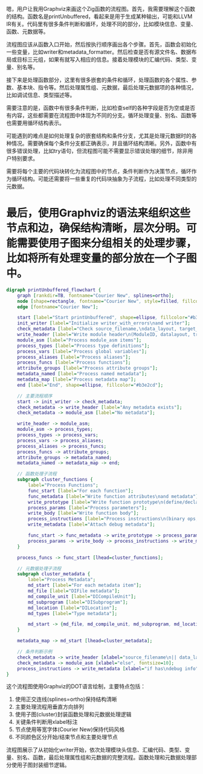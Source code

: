 嗯，用户让我用Graphviz来画这个Zig函数的流程图。首先，我需要理解这个函数的结构。函数名是printUnbuffered，看起来是用于生成某种输出，可能和LLVM IR有关。代码里有很多条件判断和循环，处理不同的部分，比如模块信息、变量、函数、元数据等。

流程图应该从函数入口开始，然后按执行顺序画出各个步骤。首先，函数会初始化一些变量，比如writer和metadata_formatter。然后检查是否有源文件名、数据布局或目标三元组，如果有就写入相应的信息。接着处理模块的汇编代码、类型、变量、别名等。

接下来是处理函数部分，这里有很多嵌套的条件和循环，处理函数的各个属性、参数、基本块、指令等。然后处理属性组、元数据，最后处理元数据项的各种情况，比如调试信息、类型描述等。

需要注意的是，函数中有很多条件判断，比如检查self的各种字段是否为空或是否有内容，这些都需要在流程图中体现为不同的分支。循环处理变量、别名、函数等也需要用循环结构表示。

可能遇到的难点是如何处理复杂的嵌套结构和条件分支，尤其是处理元数据时的各种情况。需要确保每个条件分支都正确表示，并且循环结构清晰。另外，函数中有很多错误处理，比如try语句，但流程图可能不需要显示错误处理的细节，除非用户特别要求。

需要将每个主要的代码块转化为流程图中的节点，条件判断作为决策节点，循环作为循环结构。可能还需要将一些重复的代码块抽象为子流程，比如处理不同类型的元数据。

最后，使用Graphviz的语法来组织这些节点和边，确保结构清晰，层次分明。可能需要使用子图来分组相关的处理步骤，比如将所有处理变量的部分放在一个子图中。
================================================
```dot
digraph printUnbuffered_flowchart {
    graph [rankdir=TB, fontname="Courier New", splines=ortho];
    node [shape=rectangle, fontname="Courier New", style=filled, fillcolor="#f0f0f0"];
    edge [fontname="Courier New"];

    start [label="Start printUnbuffered", shape=ellipse, fillcolor="#b3e2cd"];
    init_writer [label="Initialize writer_with_errors\nand writer"];
    check_metadata [label="Check source_filename,\ndata_layout, target_triple"];
    write_header [label="Write module header\n(ModuleID, datalayout, triple)"];
    module_asm [label="Process module_asm items"];
    process_types [label="Process type definitions"];
    process_vars [label="Process global variables"];
    process_aliases [label="Process aliases"];
    process_funcs [label="Process functions"];
    attribute_groups [label="Process attribute groups"];
    metadata_named [label="Process named metadata"];
    metadata_map [label="Process metadata map"];
    end [label="End", shape=ellipse, fillcolor="#b3e2cd"];

    // 主要流程顺序
    start -> init_writer -> check_metadata;
    check_metadata -> write_header [label="Any metadata exists"];
    check_metadata -> module_asm [label="No metadata"];

    write_header -> module_asm;
    module_asm -> process_types;
    process_types -> process_vars;
    process_vars -> process_aliases;
    process_aliases -> process_funcs;
    process_funcs -> attribute_groups;
    attribute_groups -> metadata_named;
    metadata_named -> metadata_map -> end;

    // 函数处理子流程
    subgraph cluster_functions {
        label="Process Functions";
        func_start [label="For each function"];
        func_metadata [label="Write function attributes\nand metadata"];
        write_prototype [label="Write function prototype\n(define/declare)"];
        process_params [label="Process parameters"];
        write_body [label="Write function body"];
        process_instructions [label="Process instructions\n(binary ops, calls, etc)"];
        write_metadata [label="Attach debug metadata"];

        func_start -> func_metadata -> write_prototype -> process_params;
        process_params -> write_body -> process_instructions -> write_metadata;
    }

    process_funcs -> func_start [lhead=cluster_functions];

    // 元数据处理子流程
    subgraph cluster_metadata {
        label="Process Metadata";
        md_start [label="For each metadata item"];
        md_file [label="DIFile metadata"];
        md_compile_unit [label="DICompileUnit"];
        md_subprogram [label="DISubprogram"];
        md_location [label="DILocation"];
        md_types [label="Type metadata"];

        md_start -> {md_file, md_compile_unit, md_subprogram, md_location, md_types};
    }

    metadata_map -> md_start [lhead=cluster_metadata];

    // 条件判断示例
    check_metadata -> write_header [xlabel="source_filename\n|| data_layout\n|| target_triple", fontsize=10];
    check_metadata -> module_asm [xlabel="else", fontsize=10];
    process_instructions -> write_metadata [xlabel="if has\ndebug info", fontsize=10];
}
```

这个流程图使用Graphviz的DOT语言绘制，主要特点包括：

1. 使用正交连线(splines=ortho)保持结构清晰
2. 主要处理流程用垂直方向排列
3. 使用子图(cluster)封装函数处理和元数据处理逻辑
4. 关键条件判断用xlabel标注
5. 节点使用等宽字体(Courier New)保持代码风格
6. 不同颜色区分开始/结束节点和主要处理节点

流程图展示了从初始化writer开始，依次处理模块头信息、汇编代码、类型、变量、别名、函数，最后处理属性组和元数据的完整流程。函数处理和元数据处理部分使用子图封装细节逻辑。